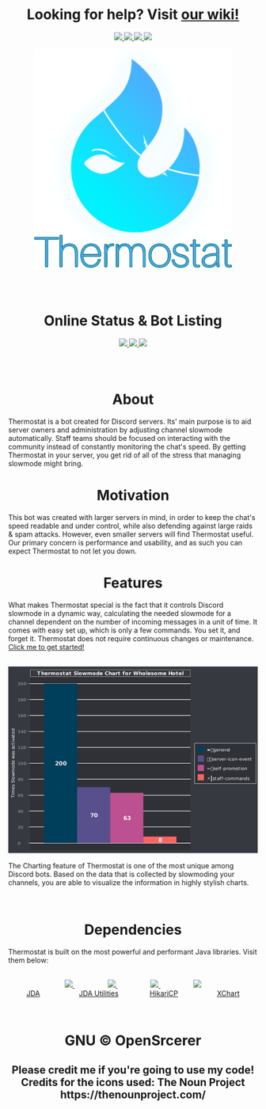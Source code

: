<h1 align=center>Looking for help? Visit <a href="https://github.com/OpenSrcerer/thermostat/wiki">our wiki!</a></h1>

<p align=center>
  <a href="https://www.codefactor.io/repository/github/opensrcerer/thermostat">
    <img src="https://www.codefactor.io/repository/github/opensrcerer/thermostat/badge" width=140/>
  </a>
  <a href="https://github.com/OpenSrcerer/thermostat/network">
    <img src="https://img.shields.io/github/forks/OpenSrcerer/thermostat?style=flat-square" width=86/>
  </a>
  <a href="https://github.com/OpenSrcerer/thermostat/issues">
    <img src="https://img.shields.io/github/issues/OpenSrcerer/thermostat?style=flat-square" width=140/>
  </a>
  <a href="https://travis-ci.com/github/OpenSrcerer/thermostat">
    <img src="https://travis-ci.com/OpenSrcerer/thermostat.svg" width=140/>
  </a>
</p>

<p align=center>
  <img src=https://raw.githubusercontent.com/OpenSrcerer/thermostat/master/img/Thermostat-V2.png width=400>
</p>

<br><br>

<h1 align=center>Online Status & Bot Listing</h1>
<p align=center>
  <a href="https://discord.boats/bot/700341788136833065">
    <img src="https://discord.boats/api/widget/700341788136833065"/>
  </a>
  <a href="https://top.gg/bot/700341788136833065">
    <img src="https://top.gg/api/widget/700341788136833065.svg"/>
  </a>
  <a href="https://discord.bots.gg/bots/700341788136833065">
    <img src="https://api.snaz.in/v2/bots-gg/widget/700341788136833065"/>
  </a>
</p>

<br><br>

<h1 align=center>About</h1>
Thermostat is a bot created for Discord servers. Its' main purpose is to aid server owners and administration by adjusting channel slowmode automatically. Staff teams should be focused on interacting with the community instead of constantly monitoring the chat's speed. By getting Thermostat in your server, you get rid of all of the stress that managing slowmode might bring.

<br>

<h1 align=center>Motivation</h1>
This bot was created with larger servers in mind, in order to keep the chat's speed readable and under control, while also defending against large raids & spam attacks. However, even smaller servers will find Thermostat useful.   
Our primary concern is performance and usability, and as such you can expect Thermostat to not let you down.

<br>

<h1 align=center>Features</h1>
What makes Thermostat special is the fact that it controls Discord slowmode in a dynamic way, calculating the needed slowmode for a channel dependent on the number of incoming messages in a unit of time. It comes with easy set up, which is only a few commands. You set it, and forget it. Thermostat does not require continuous changes or maintenance.   <a href="https://github.com/OpenSrcerer/thermostat/wiki">Click me to get started!</a> <br><br>

  <p align=center>
    <img src="https://raw.githubusercontent.com/OpenSrcerer/thermostat/master/img/chart.png" alt="Chart"/>
  </p>

The Charting feature of Thermostat is one of the most unique among Discord bots. Based on the data that is collected by slowmoding your channels, you are able to visualize the information in highly stylish charts.

<br>

<h1 align=center>Dependencies</h1>
Thermostat is built on the most powerful and performant Java libraries. Visit them below: <br><br>
<p align=center>
  <a href="https://github.com/DV8FromTheWorld/JDA">
    <img src="https://raw.githubusercontent.com/DV8FromTheWorld/JDA/assets/assets/readme/logo.png" width=64/>
  </a>
  &nbsp;&nbsp;&nbsp;&nbsp;&nbsp;&nbsp;&nbsp;&nbsp;&nbsp;&nbsp;&nbsp;&nbsp;&nbsp;&nbsp;&nbsp;&nbsp;
  <a href="https://github.com/JDA-Applications/JDA-Utilities">
    <img src="https://raw.githubusercontent.com/DV8FromTheWorld/JDA/assets/assets/readme/logo.png" width=64/>
  </a>
  &nbsp;&nbsp;&nbsp;&nbsp;&nbsp;&nbsp;&nbsp;&nbsp;&nbsp;&nbsp;&nbsp;&nbsp;&nbsp;&nbsp;&nbsp;&nbsp;
  <a href="https://github.com/brettwooldridge/HikariCP">
    <img src="https://raw.githubusercontent.com/wiki/brettwooldridge/HikariCP/Hikari.png" width=64/>
  </a>
  &nbsp;&nbsp;&nbsp;&nbsp;&nbsp;&nbsp;&nbsp;&nbsp;&nbsp;&nbsp;&nbsp;&nbsp;&nbsp;&nbsp;&nbsp;&nbsp;
  <a href="https://github.com/knowm/XChart">
    <img src="https://knowm.org/wp-content/uploads/xchartlogo.png" width=64/>
  </a>
  <br>
  <a href="https://github.com/DV8FromTheWorld/JDA">JDA</a>
  &nbsp;&nbsp;&nbsp;&nbsp;&nbsp;&nbsp;&nbsp;&nbsp;&nbsp;&nbsp;&nbsp;&nbsp;&nbsp;&nbsp;&nbsp;&nbsp;&nbsp;&nbsp;
  <a href="https://github.com/JDA-Applications/JDA-Utilities">JDA Utilities</a>
  &nbsp;&nbsp;&nbsp;&nbsp;&nbsp;&nbsp;&nbsp;&nbsp;&nbsp;&nbsp;&nbsp;&nbsp;&nbsp;&nbsp;
  <a href="https://github.com/brettwooldridge/HikariCP">HikariCP</a>
  &nbsp;&nbsp;&nbsp;&nbsp;&nbsp;&nbsp;&nbsp;&nbsp;&nbsp;&nbsp;&nbsp;&nbsp;&nbsp;&nbsp;&nbsp;&nbsp;&nbsp;&nbsp;
  <a href="https://github.com/knowm/XChart">XChart</a>
</p>

<br>

<h1 align=center>
  GNU © OpenSrcerer
  <h2 align=center>
    Please credit me if you're going to use my code!<br>
    Credits for the icons used:
    The Noun Project https://thenounproject.com/
  </h2>
</h1>
